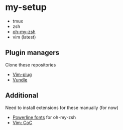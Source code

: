 # my-setup
- tmux
- zsh
- [oh-my-zsh](https://github.com/ohmyzsh/ohmyzsh)
- vim (latest)
## Plugin managers
Clone these repositories
- [Vim-plug](https://github.com/junegunn/vim-plug)
- [Vundle](https://github.com/VundleVim/Vundle.vim)
## Additional
Need to install extensions for these manually (for now)
- [Powerline fonts](https://github.com/powerline/fonts) for oh-my-zsh
- [Vim: CoC](https://github.com/neoclide/coc.nvim)
